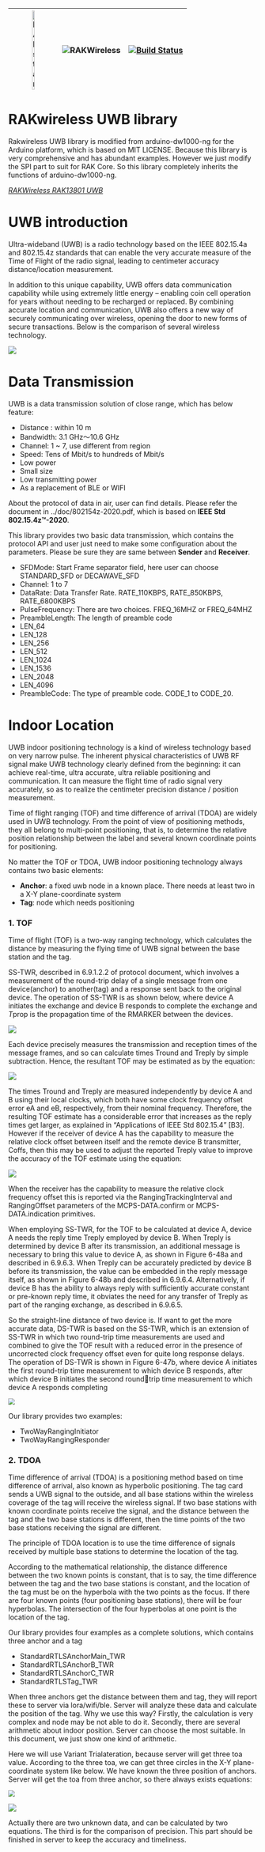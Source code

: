 | <center><img src="./assets/rakstar.jpg" alt="RAKstar" width=25%></center>  | ![RAKWireless](./assets/RAK-Whirls.png) | [![Build Status](https://github.com/RAKWireless/RAK13801-UWB/workflows/RAK%20Library%20Build%20CI/badge.svg)](https://github.com/RAKWireless/RAK13801-UWB/actions) |
| -- | -- | -- |

# RAKwireless UWB library

Rakwireless UWB library is modified from arduino-dw1000-ng for the Arduino platform, which is based on MIT LICENSE. Because this library is very comprehensive and has abundant examples. However we just modify the SPI part to suit for RAK Core. So this library completely inherits the functions of arduino-dw1000-ng. 

[*RAKWireless RAK13801 UWB*](https://store.RAKWireless.com/products/RAK13801-UWB)

# UWB introduction

Ultra-wideband (UWB) is a radio technology based on the IEEE 802.15.4a and 802.15.4z standards that can enable the very accurate measure of the Time of Flight of the radio signal, leading to centimeter accuracy distance/location measurement.

In addition to this unique capability, UWB offers data communication capability while using extremely little energy – enabling coin cell operation for years without needing to be recharged or replaced. By combining accurate location and communication, UWB also offers a new way of securely communicating over wireless, opening the door to new forms of secure transactions. Below is the comparison of several wireless technology.

![](extra/Technolgy-Chart_High.jpg)

# Data Transmission

UWB is a data transmission solution of close range, which has below feature:

- Distance : within 10 m
- Bandwidth: 3.1 GHz～10.6 GHz
- Channel: 1 ~ 7, use different from region
- Speed: Tens of Mbit/s to hundreds of Mbit/s
- Low power
- Small size
- Low transmitting power
- As a replacement of BLE or WIFI

About the protocol of data in air, user can find details. Please refer the document in ../doc/802154z-2020.pdf, which is based on **IEEE Std 802.15.4z™-2020**.

This library provides two basic data transmission, which contains the protocol API and user just need to make some configuration about the parameters. Please be sure they are same between **Sender** and **Receiver**.

-   SFDMode: Start Frame separator field, here user can choose STANDARD_SFD or DECAWAVE_SFD
-   Channel: 1 to 7
-   DataRate: Data Transfer Rate. RATE_110KBPS, RATE_850KBPS, RATE_6800KBPS
-   PulseFrequency:  There are two choices. FREQ_16MHZ or FREQ_64MHZ
-   PreambleLength:  The length of preamble code
  - LEN_64 
  - LEN_128 
  - LEN_256 
  - LEN_512  
  - LEN_1024
  - LEN_1536 
  - LEN_2048 
  - LEN_4096 
-   PreambleCode: The type of preamble code. CODE_1 to CODE_20.

# Indoor Location

UWB indoor positioning technology is a kind of wireless technology based on very narrow pulse. The inherent physical characteristics of UWB RF signal make UWB technology clearly defined from the beginning: it can achieve real-time, ultra accurate, ultra reliable positioning and communication. It can measure the flight time of radio signal very accurately, so as to realize the centimeter precision distance / position measurement.

Time of flight ranging (TOF) and time difference of arrival (TDOA) are widely used in UWB technology. From the point of view of positioning methods, they all belong to multi-point positioning, that is, to determine the relative position relationship between the label and several known coordinate points for positioning.

No matter the TOF or TDOA, UWB indoor positioning technology always contains two basic elements:

- **Anchor**: a fixed uwb node in a known place. There needs at least two in a X-Y plane-coordinate system
- **Tag**: node which needs positioning



### 1. TOF

Time of flight (TOF) is a two-way ranging technology, which calculates the distance by measuring the flying time of UWB signal between the base station and the tag.

SS-TWR, described in 6.9.1.2.2 of protocol document, which involves a measurement of the round-trip delay of a single message from one device(anchor) to another(tag) and a response sent back to the original device. The operation of SS-TWR is as shown below, where device A initiates the exchange and device B responds to complete the exchange and *T*prop is the propagation time of the RMARKER between the devices.

![](extra/TOF.jpg)

Each device precisely measures the transmission and reception times of the message frames, and so can calculate times Tround and Treply by simple subtraction. Hence, the resultant TOF may be estimated as  by the equation:

![](extra/E1.jpg)



The times Tround and Treply are measured independently by device A and B using their local clocks, which both have some clock frequency offset error eA and eB, respectively, from their nominal frequency. Therefore, the resulting TOF estimate has a considerable error that increases as the reply times get larger, as explained in “Applications of IEEE Std 802.15.4” [B3]. However if the receiver of device A has the capability to measure the relative clock offset between itself and the remote device B transmitter, Coffs, then this may be used to adjust the reported Treply value to improve the accuracy of the TOF estimate using the equation:

![](extra/E2.jpg)

When the receiver has the capability to measure the relative clock frequency offset this is reported via the RangingTrackingInterval and RangingOffset parameters of the MCPS-DATA.confirm or MCPS-DATA.indication primitives.

When employing SS-TWR, for the TOF to be calculated at device A, device A needs the reply time Treply employed by device B. When Treply is determined by device B after its transmission, an additional message is necessary to bring this value to device A, as shown in Figure 6-48a and described in 6.9.6.3. When Treply can be accurately predicted by device B before its transmission, the value can be embedded in the reply message itself, as shown in Figure 6-48b and described in 6.9.6.4. Alternatively, if device B has the ability to always reply with sufficiently accurate constant or pre-known reply time, it obviates the need for any transfer of Treply as part of the ranging exchange, as described in 6.9.6.5.

So the straight-line distance of two device is. If want to get the more accurate data, DS-TWR is based on the SS-TWR, which is an extension of SS-TWR in which two round-trip time measurements are used and combined to give the TOF result with a reduced error in the presence of uncorrected clock frequency offset even for quite long response delays. The operation of DS-TWR is shown in Figure 6-47b, where device A initiates the first round-trip time measurement to which device B responds, after which device B initiates the second roundtrip time measurement to which device A responds completing

<img src="extra/E3.jpg" style="zoom:80%;" />

Our library provides two examples:

- TwoWayRangingInitiator
- TwoWayRangingResponder



### 2. TDOA

Time difference of arrival (TDOA) is a positioning method based on time difference of arrival, also known as hyperbolic positioning. The tag card sends a UWB signal to the outside, and all base stations within the wireless coverage of the tag will receive the wireless signal. If two base stations with known coordinate points receive the signal, and the distance between the tag and the two base stations is different, then the time points of the two base stations receiving the signal are different.

The principle of TDOA location is to use the time difference of signals received by multiple base stations to determine the location of the tag.

According to the mathematical relationship, the distance difference between the two known points is constant, that is to say, the time difference between the tag and the two base stations is constant, and the location of the tag must be on the hyperbola with the two points as the focus. If there are four known points (four positioning base stations), there will be four hyperbolas. The intersection of the four hyperbolas at one point is the location of the tag.

Our library provides four examples as a complete solutions, which contains three anchor and a tag

- StandardRTLSAnchorMain_TWR
- StandardRTLSAnchorB_TWR
- StandardRTLSAnchorC_TWR
- StandardRTLSTag_TWR

When three anchors get the distance between them and tag, they will report these to server via lora/wifi/ble. Server will analyze these data and calculate the position of the tag. Why we use this way? Firstly, the calculation is very complex and node may be not able to do it. Secondly, there are several arithmetic about indoor position. Server can choose the most suitable. In this document, we just show one kind of arithmetic.

Here we will use Variant Trialateration, because server will get three toa value. According to the three toa, we can get three circles in the X-Y plane-coordinate system like below. We have known the three position of anchors. Server will get the toa from three anchor, so there always exists equations:

<img src="extra/TDOA_1.jpg" style="zoom:80%;" />

![](extra/TDOA.jpg)

Actually there are two unknown data, and can be calculated by two equations. The third is for the comparison of precision. This part should be finished in server to keep the accuracy and timeliness.

